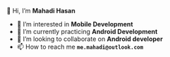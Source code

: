 👋 Hi, I’m **Mahadi Hasan**
- 👀 I’m interested in **Mobile Development**
- 🌱 I’m currently practicing **Android Development**
- 💞️ I’m looking to collaborate on **Android developer**
- 📫 How to reach me **``me.mahadi@outlook.com``**

<!---
im-mahadi/im-mahadi is a ✨ special ✨ repository because its `README.md` (this file) appears on your GitHub profile.
You can click the Preview link to take a look at your changes.
--->

